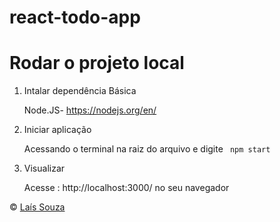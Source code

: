 # react-todo-app

# Rodar o projeto local

<ol>
<li> Intalar dependência Básica</li>

Node.JS-  https://nodejs.org/en/

<li> Iniciar aplicação </li>

Acessando o terminal na raiz do arquivo e digite
<code>
npm start
</code>

<li> Visualizar</li>

Acesse : http://localhost:3000/ no seu navegador

</ol>


&copy; <a href="https://github.com/Lassouz4">Laís Souza</a>
